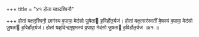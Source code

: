 +++
title = "४१ होता यक्षदश्विनौ"

+++
होता॑ यक्षद॒श्विनौ॒ छाग॑स्य व॒पाया॒ मेद॑सो जु॒षेता॑ ह॒विर्होत॒र्यज॑। होता॑ यक्ष॒त्सर॑स्वतीं मे॒षस्य॑ व॒पाया॒ मेद॑सो जु॒षता॑ ह॒विर्होत॒र्यज॑। होता॑ यक्ष॒दिन्द्र॑मृष॒भस्य॑ व॒पाया॒ मेद॑सो जु॒षता॑ ह॒विर्होत॒र्यज॑ ॥४१ ॥